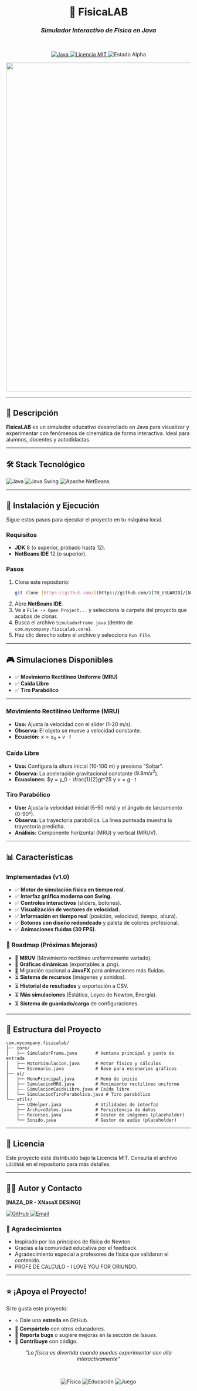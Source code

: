 <div align="center">

# 🧪 **FisicaLAB**
### *Simulador Interactivo de Física en Java*
  
<p align="center">
  <a href="https://www.java.com">
    <img src="https://img.shields.io/badge/Java-ED8B00?style=for-the-badge&logo=openjdk&logoColor=white" alt="Java">
  </a>
  <a href="https://opensource.org/licenses/MIT">
    <img src="https://img.shields.io/badge/License-MIT-yellow.svg?style=for-the-badge" alt="Licencia MIT">
  </a>
  <img src="https://img.shields.io/badge/Estado-Alpha_2.0-red?style=for-the-badge" alt="Estado Alpha">
</p>

<img width="1600" height="896" alt="Banner FisicaLAB" src="https://github.com/user-attachments/assets/e7a26aaf-2e85-4e4b-b192-e821f66abf4e" />

</div>

---

## 📝 Descripción
**FisicaLAB** es un simulador educativo desarrollado en Java para visualizar y experimentar con fenómenos de cinemática de forma interactiva. Ideal para alumnos, docentes y autodidactas.

---

## 🛠️ Stack Tecnológico
<p align="left">
  <img src="https://img.shields.io/badge/Java-ED8B00?style=for-the-badge&logo=openjdk&logoColor=white" alt="Java">
  <img src="https://img.shields.io/badge/Java%20Swing-596D70?style=for-the-badge&logo=java&logoColor=white" alt="Java Swing">
  <img src="https://img.shields.io/badge/Apache%20NetBeans-1D2029?style=for-the-badge&logo=apache-netbeans-ide&logoColor=white" alt="Apache NetBeans">
</p>

---

## 🚀 Instalación y Ejecución

Sigue estos pasos para ejecutar el proyecto en tu máquina local.

### Requisitos
- **JDK** 8 (o superior, probado hasta 12).
- **NetBeans IDE** 12 (o superior).

### Pasos
1.  Clona este repositorio:
    ```sh
    git clone [https://github.com/](https://github.com/)[TU_USUARIO]/[NOMBRE_DEL_REPO].git
    ```
2.  Abre **NetBeans IDE**.
3.  Ve a `File -> Open Project...` y selecciona la carpeta del proyecto que acabas de clonar.
4.  Busca el archivo `SimuladorFrame.java` (dentro de `com.mycompany.fisicalab.core`).
5.  Haz clic derecho sobre el archivo y selecciona `Run File`.

---

## 🎮 Simulaciones Disponibles

- ✅ **Movimiento Rectilíneo Uniforme (MRU)**
- ✅ **Caída Libre**
- ✅ **Tiro Parabólico**

---

### Movimiento Rectilíneo Uniforme (MRU)
- **Uso:** Ajusta la velocidad con el slider (1-20 m/s).
- **Observa:** El objeto se mueve a velocidad constante.
- **Ecuación:** $x = x_0 + v \cdot t$

### Caída Libre
- **Uso:** Configura la altura inicial (10-100 m) y presiona "Soltar".
- **Observa:** La aceleración gravitacional constante ($9.8 m/s^2$).
- **Ecuaciones:** $y = y_0 - \frac{1}{2}gt^2$ y $v = g \cdot t$

### Tiro Parabólico
- **Uso:** Ajusta la velocidad inicial (5-50 m/s) y el ángulo de lanzamiento (0-90°).
- **Observa:** La trayectoria parabólica. La línea punteada muestra la trayectoria predicha.
- **Análisis:** Componente horizontal (MRU) y vertical (MRUV).

---

## 📊 Características

### Implementadas (v1.0)
- ✅ **Motor de simulación física en tiempo real.**
- ✅ **Interfaz gráfica moderna con Swing.**
- ✅ **Controles interactivos** (sliders, botones).
- ✅ **Visualización de vectores de velocidad.**
- ✅ **Información en tiempo real** (posición, velocidad, tiempo, altura).
- ✅ **Botones con diseño redondeado** y paleta de colores profesional.
- ✅ **Animaciones fluidas (30 FPS).**

### 🚧 Roadmap (Próximas Mejoras)
- 🔷 **MRUV** (Movimiento rectilíneo uniformemente variado).
- 🔷 **Gráficas dinámicas** (exportables a .png).
- 🔷 Migración opcional a **JavaFX** para animaciones más fluidas.
- ⏳ **Sistema de recursos** (imágenes y sonidos).
- ⏳ **Historial de resultados** y exportación a CSV.
- ⏳ **Más simulaciones** (Estática, Leyes de Newton, Energía).
- ⏳ **Sistema de guardado/carga** de configuraciones.

---

## 📁 Estructura del Proyecto
```
com.mycompany.fisicalab/
├── core/
│   ├── SimuladorFrame.java       # Ventana principal y punto de entrada
│   ├── MotorSimulacion.java      # Motor físico y cálculos
│   └── Escenario.java            # Base para escenarios gráficos
├── ui/
│   ├── MenuPrincipal.java        # Menú de inicio
│   ├── SimulacionMRU.java        # Movimiento rectilíneo uniforme
│   ├── SimulacionCaidaLibre.java # Caída libre
│   └── SimulacionTiroParabolico.java # Tiro parabólico
└── utils/
    ├── UIHelper.java             # Utilidades de interfaz
    ├── ArchivoDatos.java         # Persistencia de datos
    ├── Recursos.java             # Gestor de imágenes (placeholder)
    └── Sonido.java               # Gestor de audio (placeholder)
```
---
## 📜 Licencia
Este proyecto está distribuido bajo la Licencia MIT. Consulta el archivo `LICENSE` en el repositorio para más detalles.

---

## 👨‍💻 Autor y Contacto

**[NAZA_DR - XNasaX DESING]**

<p>
  <a href="https://github.com/XNasaX" target="_blank">
    <img src="https://img.shields.io/badge/GitHub-XNasaX-181717?style=for-the-badge&logo=github&logoColor=white" alt="GitHub">
  </a>
  <a href="mailto:naza.dr.off@gmail.com" target="_blank">
    <img src="https://img.shields.io/badge/Gmail-D14836?style=for-the-badge&logo=gmail&logoColor=white" alt="Email">
  </a>
</p>

### 🙏 Agradecimientos
- Inspirado por los principios de física de Newton.
- Gracias a la comunidad educativa por el feedback.
- Agradecimiento especial a profesores de física que validaron el contenido.
- PROFE DE CALCULO - I LOVE YOU FOR ORIUNDO.

---

## ⭐ ¡Apoya el Proyecto!

Si te gusta este proyecto:
- ⭐ Dale una **estrella** en GitHub.
- 🔄 **Compártelo** con otros educadores.
- 🐛 **Reporta bugs** o sugiere mejoras en la sección de *Issues*.
- 🤝 **Contribuye** con código.

<div align="center">

*"La física es divertida cuando puedes experimentar con ella interactivamente"*

<br>

![Física](https://img.shields.io/badge/Física-Cinemática-blue?style=flat-square)
![Educación](https://img.shields.io/badge/Educación-Interactiva-green?style=flat-square)
![Juego](https://img.shields.io/badge/Juego-Educativo-orange?style=flat-square)

</div>

